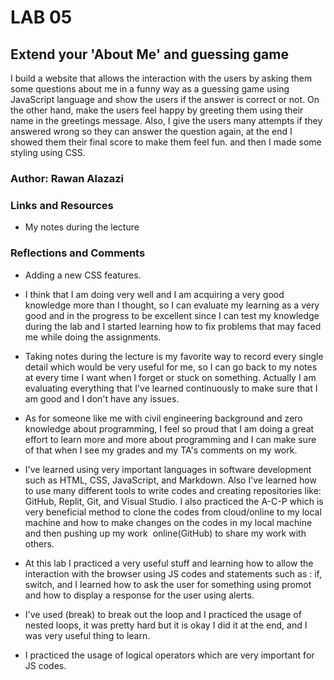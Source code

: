 # LAB 05

## Extend your 'About Me' and guessing game

I build a website that allows the interaction with the users by asking them some questions about me in a funny way as a guessing game using JavaScript language and show the users if the answer is correct or not.
On the other hand, make the users feel happy by greeting them using their name in the greetings message.
Also, I give the users many attempts if they answered wrong so they can answer the question again, at the end I showed them their final score to make them feel fun. and then I made some styling using CSS.

### Author: Rawan Alazazi

### Links and Resources

- My notes during the lecture

### Reflections and Comments

- Adding a new CSS features.

- I think that I am doing very well and I am acquiring a very good knowledge more than I thought, so I can evaluate my    learning as a very good and in the progress to be excellent since I can test my knowledge during the lab and I started   learning how to fix problems that may faced me while doing the assignments.  

- Taking notes during the lecture is my favorite way to record every single detail which would be very useful for me, so I can go back to my notes at every time I want when I forget or stuck on something.
Actually I am evaluating everything that I've learned continuously to make sure that I am good and I don't have any issues.

- As for someone like me with civil engineering background and zero knowledge about programming, I feel so proud that I am doing a great effort to learn more and more about programming and I can make sure of that when I see my grades and my TA's comments on my work.

- I've learned using very important languages in software development such as HTML, CSS, JavaScript, and Markdown. Also I've learned how to use many different tools to write codes and creating repositories like: GitHub, Replit, Git, and Visual Studio. I also practiced the A-C-P which is very beneficial method to clone the codes from cloud/online to my local machine and how to make changes on the codes in my local machine and then pushing up my work  online(GitHub) to share my work with others.

- At this lab I practiced a very useful stuff and learning how to allow the interaction with the browser using JS codes and statements such as : if, switch, and I learned how to ask the user for something using promot and how to display a response for the user using alerts.
- I've used (break) to break out the loop and I practiced the usage of nested loops, it was pretty hard but it is okay I did it at the end, and I was very useful thing to learn.
- I practiced the usage of logical operators which are very important for JS codes.
